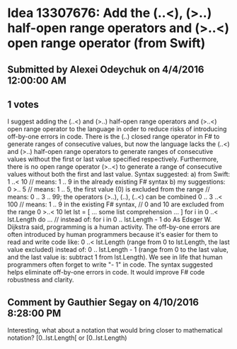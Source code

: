 # Idea 13307676: Add the (..<), (>..) half-open range operators and (>..<) open range operator (from Swift) #

## Submitted by Alexei Odeychuk on 4/4/2016 12:00:00 AM

## 1 votes

I suggest adding the (..<) and (>..) half-open range operators and (>..<) open range operator to the language in order to reduce risks of introducing off-by-one errors in code.
There is the (..) closed range operator in F# to generate ranges of consecutive values, but now the language lacks the (..<) and (>..) half-open range operators to generate ranges of consecutive values without the first or last value specified respectively. Furthermore, there is no open range operator (>..<) to generate a range of consecutive values without both the first and last value.
Syntax suggested:
a) from Swift:
1 ..< 10 // means: 1 .. 9 in the already existing F# syntax
b) my suggestions:
0 >.. 5 // means: 1 .. 5, the first value (0) is excluded from the range
// means: 0 .. 3 .. 99; the operators (>..), (..), (..<) can be combined
0 .. 3 ..< 100
// means: 1 .. 9 in the existing F# syntax,
// 0 and 10 are excluded from the range
0 >..< 10
let lst = [ ... some list comprehension ... ]
for i in 0 ..< lst.Length do ... // instead of: for i in 0 .. lst.Length - 1 do
As Edsger W. Dijkstra said, programming is a human activity. The off-by-one errors are often introduced by human programmers because it's easier for them to read and write code like: 0 ..< lst.Length (range from 0 to lst.Length, the last value excluded) instead of: 0 .. lst.Length - 1 (range from 0 to the last value, and the last value is: subtract 1 from lst.Length). We see in life that human programmers often forget to write "- 1" in code.
The syntax suggested helps eliminate off-by-one errors in code.
It would improve F# code robustness and clarity.




## Comment by Gauthier Segay on 4/10/2016 8:28:00 PM

Interesting, what about a notation that would bring closer to mathematical notation?
[0..lst.Length[
or
[0..lst.Length)


